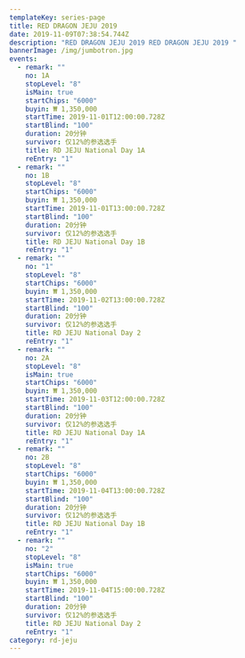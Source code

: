 ```yaml
---
templateKey: series-page
title: RED DRAGON JEJU 2019
date: 2019-11-09T07:38:54.744Z
description: "RED DRAGON JEJU 2019 RED DRAGON JEJU 2019 "
bannerImage: /img/jumbotron.jpg
events:
  - remark: ""
    no: 1A
    stopLevel: "8"
    isMain: true
    startChips: "6000"
    buyin: ₩ 1,350,000
    startTime: 2019-11-01T12:00:00.728Z
    startBlind: "100"
    duration: 20分钟
    survivor: 仅12%的参选选手
    title: RD JEJU National Day 1A
    reEntry: "1"
  - remark: ""
    no: 1B
    stopLevel: "8"
    startChips: "6000"
    buyin: ₩ 1,350,000
    startTime: 2019-11-01T13:00:00.728Z
    startBlind: "100"
    duration: 20分钟
    survivor: 仅12%的参选选手
    title: RD JEJU National Day 1B
    reEntry: "1"
  - remark: ""
    no: "1"
    stopLevel: "8"
    startChips: "6000"
    buyin: ₩ 1,350,000
    startTime: 2019-11-02T13:00:00.728Z
    startBlind: "100"
    duration: 20分钟
    survivor: 仅12%的参选选手
    title: RD JEJU National Day 2
    reEntry: "1"
  - remark: ""
    no: 2A
    stopLevel: "8"
    isMain: true
    startChips: "6000"
    buyin: ₩ 1,350,000
    startTime: 2019-11-03T12:00:00.728Z
    startBlind: "100"
    duration: 20分钟
    survivor: 仅12%的参选选手
    title: RD JEJU National Day 1A
    reEntry: "1"
  - remark: ""
    no: 2B
    stopLevel: "8"
    startChips: "6000"
    buyin: ₩ 1,350,000
    startTime: 2019-11-04T13:00:00.728Z
    startBlind: "100"
    duration: 20分钟
    survivor: 仅12%的参选选手
    title: RD JEJU National Day 1B
    reEntry: "1"
  - remark: ""
    no: "2"
    stopLevel: "8"
    isMain: true
    startChips: "6000"
    buyin: ₩ 1,350,000
    startTime: 2019-11-04T15:00:00.728Z
    startBlind: "100"
    duration: 20分钟
    survivor: 仅12%的参选选手
    title: RD JEJU National Day 2
    reEntry: "1"
category: rd-jeju
---
```


